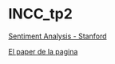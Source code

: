 # INCC_tp2

[Sentiment Analysis - Stanford](http://nlp.stanford.edu/sentiment/treebank.html)

[El paper de la pagina](https://github.com/Gian150/INCC_tp2/blob/master/EMNLP2013_RNTN.pdf)
